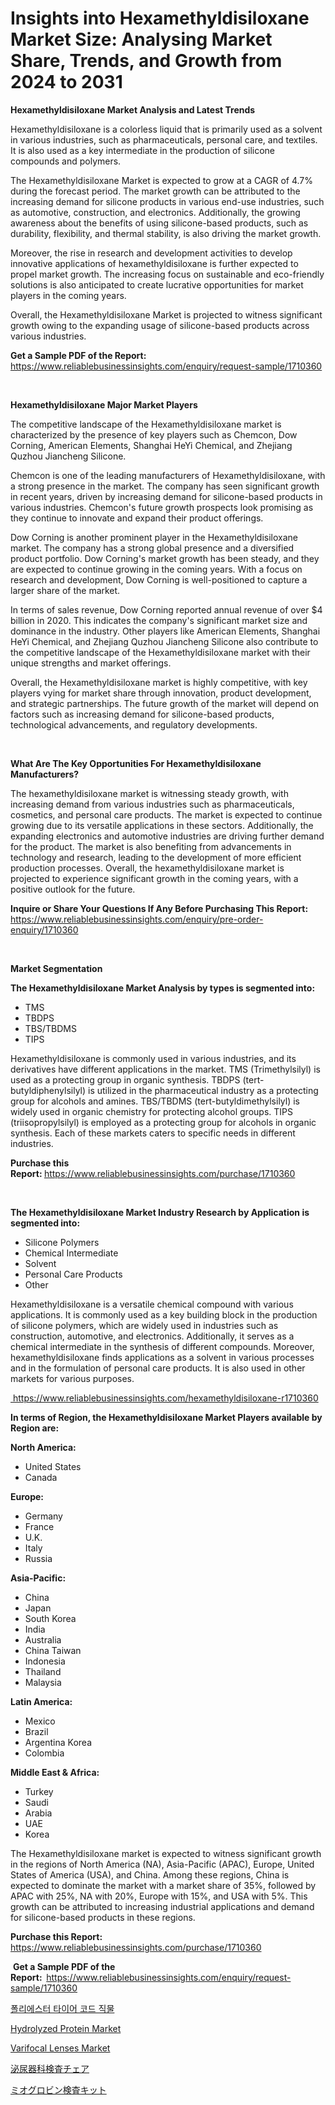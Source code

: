 <p><h1>Insights into Hexamethyldisiloxane Market Size: Analysing Market Share, Trends, and Growth from 2024 to 2031</h1></p><p><strong>Hexamethyldisiloxane Market Analysis and Latest Trends</strong></p>
<p><p>Hexamethyldisiloxane is a colorless liquid that is primarily used as a solvent in various industries, such as pharmaceuticals, personal care, and textiles. It is also used as a key intermediate in the production of silicone compounds and polymers.</p><p>The Hexamethyldisiloxane Market is expected to grow at a CAGR of 4.7% during the forecast period. The market growth can be attributed to the increasing demand for silicone products in various end-use industries, such as automotive, construction, and electronics. Additionally, the growing awareness about the benefits of using silicone-based products, such as durability, flexibility, and thermal stability, is also driving the market growth.</p><p>Moreover, the rise in research and development activities to develop innovative applications of hexamethyldisiloxane is further expected to propel market growth. The increasing focus on sustainable and eco-friendly solutions is also anticipated to create lucrative opportunities for market players in the coming years.</p><p>Overall, the Hexamethyldisiloxane Market is projected to witness significant growth owing to the expanding usage of silicone-based products across various industries.</p></p>
<p><strong>Get a Sample PDF of the Report:&nbsp;</strong> <a href="https://www.reliablebusinessinsights.com/enquiry/request-sample/1710360">https://www.reliablebusinessinsights.com/enquiry/request-sample/1710360</a></p>
<p>&nbsp;</p>
<p><strong>Hexamethyldisiloxane Major Market Players</strong></p>
<p><p>The competitive landscape of the Hexamethyldisiloxane market is characterized by the presence of key players such as Chemcon, Dow Corning, American Elements, Shanghai HeYi Chemical, and Zhejiang Quzhou Jiancheng Silicone. </p><p>Chemcon is one of the leading manufacturers of Hexamethyldisiloxane, with a strong presence in the market. The company has seen significant growth in recent years, driven by increasing demand for silicone-based products in various industries. Chemcon's future growth prospects look promising as they continue to innovate and expand their product offerings.</p><p>Dow Corning is another prominent player in the Hexamethyldisiloxane market. The company has a strong global presence and a diversified product portfolio. Dow Corning's market growth has been steady, and they are expected to continue growing in the coming years. With a focus on research and development, Dow Corning is well-positioned to capture a larger share of the market.</p><p>In terms of sales revenue, Dow Corning reported annual revenue of over $4 billion in 2020. This indicates the company's significant market size and dominance in the industry. Other players like American Elements, Shanghai HeYi Chemical, and Zhejiang Quzhou Jiancheng Silicone also contribute to the competitive landscape of the Hexamethyldisiloxane market with their unique strengths and market offerings.</p><p>Overall, the Hexamethyldisiloxane market is highly competitive, with key players vying for market share through innovation, product development, and strategic partnerships. The future growth of the market will depend on factors such as increasing demand for silicone-based products, technological advancements, and regulatory developments.</p></p>
<p>&nbsp;</p>
<p><strong>What Are The Key Opportunities For Hexamethyldisiloxane Manufacturers?</strong></p>
<p><p>The hexamethyldisiloxane market is witnessing steady growth, with increasing demand from various industries such as pharmaceuticals, cosmetics, and personal care products. The market is expected to continue growing due to its versatile applications in these sectors. Additionally, the expanding electronics and automotive industries are driving further demand for the product. The market is also benefiting from advancements in technology and research, leading to the development of more efficient production processes. Overall, the hexamethyldisiloxane market is projected to experience significant growth in the coming years, with a positive outlook for the future.</p></p>
<p><strong>Inquire or Share Your Questions If Any Before Purchasing This Report:</strong> <a href="https://www.reliablebusinessinsights.com/enquiry/pre-order-enquiry/1710360">https://www.reliablebusinessinsights.com/enquiry/pre-order-enquiry/1710360</a></p>
<p>&nbsp;</p>
<p><strong>Market Segmentation</strong></p>
<p><strong>The Hexamethyldisiloxane Market Analysis by types is segmented into:</strong></p>
<p><ul><li>TMS</li><li>TBDPS</li><li>TBS/TBDMS</li><li>TIPS</li></ul></p>
<p><p>Hexamethyldisiloxane is commonly used in various industries, and its derivatives have different applications in the market. TMS (Trimethylsilyl) is used as a protecting group in organic synthesis. TBDPS (tert-butyldiphenylsilyl) is utilized in the pharmaceutical industry as a protecting group for alcohols and amines. TBS/TBDMS (tert-butyldimethylsilyl) is widely used in organic chemistry for protecting alcohol groups. TIPS (triisopropylsilyl) is employed as a protecting group for alcohols in organic synthesis. Each of these markets caters to specific needs in different industries.</p></p>
<p><strong>Purchase this Report:&nbsp;</strong><a href="https://www.reliablebusinessinsights.com/purchase/1710360">https://www.reliablebusinessinsights.com/purchase/1710360</a></p>
<p>&nbsp;</p>
<p><strong>The Hexamethyldisiloxane Market Industry Research by Application is segmented into:</strong></p>
<p><ul><li>Silicone Polymers</li><li>Chemical Intermediate</li><li>Solvent</li><li>Personal Care Products</li><li>Other</li></ul></p>
<p><p>Hexamethyldisiloxane is a versatile chemical compound with various applications. It is commonly used as a key building block in the production of silicone polymers, which are widely used in industries such as construction, automotive, and electronics. Additionally, it serves as a chemical intermediate in the synthesis of different compounds. Moreover, hexamethyldisiloxane finds applications as a solvent in various processes and in the formulation of personal care products. It is also used in other markets for various purposes.</p></p>
<p><a href="https://www.reliablebusinessinsights.com/hexamethyldisiloxane-r1710360">&nbsp;https://www.reliablebusinessinsights.com/hexamethyldisiloxane-r1710360</a></p>
<p><strong>In terms of Region, the Hexamethyldisiloxane Market Players available by Region are:</strong></p>
<p>
    <p> <strong> North America: </strong>
        <ul>
            <li>United States</li>
            <li>Canada</li>
        </ul>
        </p> 
    <p> <strong> Europe: </strong>
        <ul>
            <li>Germany</li>
            <li>France</li>
            <li>U.K.</li>
            <li>Italy</li>
            <li>Russia</li>
        </ul>
        </p> 
    <p> <strong> Asia-Pacific: </strong>
        <ul>
            <li>China</li>
            <li>Japan</li>
            <li>South Korea</li>
            <li>India</li>
            <li>Australia</li>
            <li>China Taiwan</li>
            <li>Indonesia</li>
            <li>Thailand</li>
            <li>Malaysia</li>
        </ul>
        </p> 
    <p> <strong> Latin America: </strong>
        <ul>
            <li>Mexico</li>
            <li>Brazil</li>
            <li>Argentina Korea</li>
            <li>Colombia</li>
        </ul>
        </p> 
    <p> <strong> Middle East & Africa: </strong>
        <ul>
            <li>Turkey</li>
            <li>Saudi</li>
            <li>Arabia</li>
            <li>UAE</li>
            <li>Korea</li>
        </ul>
    </p>
    </p>
<p><p>The Hexamethyldisiloxane market is expected to witness significant growth in the regions of North America (NA), Asia-Pacific (APAC), Europe, United States of America (USA), and China. Among these regions, China is expected to dominate the market with a market share of 35%, followed by APAC with 25%, NA with 20%, Europe with 15%, and USA with 5%. This growth can be attributed to increasing industrial applications and demand for silicone-based products in these regions.</p></p>
<p><strong>Purchase this Report: </strong><a href="https://www.reliablebusinessinsights.com/purchase/1710360">https://www.reliablebusinessinsights.com/purchase/1710360</a></p>
<p>&nbsp;<strong>Get a Sample PDF of the Report:&nbsp;&nbsp;</strong><a href="https://www.reliablebusinessinsights.com/enquiry/request-sample/1710360">https://www.reliablebusinessinsights.com/enquiry/request-sample/1710360</a></p>
<p><strong></strong></p>
<p><p><a href="https://github.com/KellyLyncyh543964/Market-Research-Report-List-2/blob/main/5836976110304.md">폴리에스터 타이어 코드 직물</a></p><p><a href="https://issuu.com/reportprime-2/docs/hydrolyzed-protein-market-size-2030.pptx">Hydrolyzed Protein Market</a></p><p><a href="https://github.com/Glendatilghmankmgz0rbhwpy/Market-Research-Report-List-2/blob/main/varifocal-lenses-market.md">Varifocal Lenses Market</a></p><p><a href="https://github.com/kegley4963/Market-Research-Report-List-1/blob/main/3194859126340.md">泌尿器科検査チェア</a></p><p><a href="https://github.com/LuzHills1972/Market-Research-Report-List-1/blob/main/6051207126341.md">ミオグロビン検査キット</a></p></p>